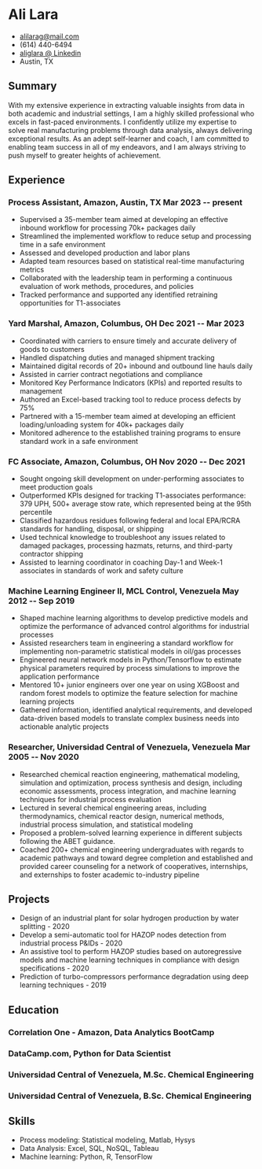 <!-- The (first) h1 will be used as the <title> of the HTML page -->
# Ali Lara

<!-- The unordered list immediately after the h1 will be formatted on a single
line. It is intended to be used for contact details -->
- <alilarag@mail.com>
- (614) 440-6494
- [aliglara @ Linkedin](https://www.linkedin.com/in/aliglara)
- Austin, TX

## Summary
<!-- The paragraph after the h1 and ul and before the first h2 is optional. It
is intended to be used for a short summary. -->
With my extensive experience in extracting valuable insights from data in both academic and industrial settings, I am a highly skilled professional who excels in fast-paced environments. I confidently utilize my expertise to solve real manufacturing problems through data analysis, always delivering exceptional results. As an adept self-learner and coach, I am committed to enabling team success in all of my endeavors, and I am always striving to push myself to greater heights of achievement.

## Experience

<!-- You have to wrap the "left" and "right" half of these headings in spans by
hand -->
### <span>Process Assistant, Amazon, Austin, TX</span> <span>Mar 2023 -- present</span>

- Supervised a 35-member team aimed at developing an effective inbound workflow for processing 70k+ packages daily
- Streamlined the implemented workflow to reduce setup and processing time in a safe environment
- Assessed and developed production and labor plans
- Adapted team resources based on statistical real-time manufacturing metrics
- Collaborated with the leadership team in performing a continuous evaluation of work methods, procedures, and policies
- Tracked performance and supported any identified retraining opportunities for T1-associates

### <span>Yard Marshal, Amazon, Columbus, OH</span> <span>Dec 2021 -- Mar 2023</span>

- Coordinated with carriers to ensure timely and accurate delivery of goods to customers
- Handled dispatching duties and managed shipment tracking
- Maintained digital records of 20+ inbound and outbound line hauls daily
- Assisted in carrier contract negotiations and compliance
- Monitored Key Performance Indicators (KPIs) and reported results to management
- Authored an Excel-based tracking tool to reduce process defects by 75%
- Partnered with a 15-member team aimed at developing an efficient loading/unloading system for 40k+ packages daily
- Monitored adherence to the established training programs to ensure standard work in a safe environment

### <span>FC Associate, Amazon, Columbus, OH</span> <span>Nov 2020 -- Dec 2021</span>

- Sought ongoing skill development on under-performing associates to meet production goals
- Outperformed KPIs designed for tracking T1-associates performance: 379 UPH, 500+ average stow rate, which represented being at the 95th percentile
- Classified hazardous residues following federal and local EPA/RCRA standards for handling, disposal, or shipping
- Used technical knowledge to troubleshoot any issues related to damaged packages, processing hazmats, returns, and third-party contractor shipping
- Assisted to learning coordinator in coaching Day-1 and Week-1 associates in standards of work and safety culture

### <span>Machine Learning Engineer II, MCL Control, Venezuela</span> <span>May 2012 -- Sep 2019</span>

<!-- Global movement of free coding clubs for young people. -->

- Shaped machine learning algorithms to develop predictive models and optimize the performance of advanced control algorithms for industrial processes
- Assisted researchers team in engineering a standard workflow for implementing non-parametric statistical models in oil/gas processes
- Engineered neural network models in Python/Tensorflow to estimate physical parameters required by process simulations to improve the application performance
- Mentored 10+ junior engineers over one year on using XGBoost and random forest models to optimize the feature selection for machine learning projects
- Gathered information, identified analytical requirements, and developed data-driven based models to translate complex business needs into actionable analytic projects

### <span>Researcher, Universidad Central of Venezuela, Venezuela</span> <span>Mar 2005 -- Nov 2020</span>

- Researched chemical reaction engineering, mathematical modeling, simulation and optimization, process synthesis and design, including economic assessments, process integration, and machine learning techniques for industrial process evaluation
- Lectured in several chemical engineering areas, including thermodynamics, chemical reactor design, numerical methods, industrial process simulation, and statistical modeling
- Proposed a problem-solved learning experience in different subjects following the ABET guidance.
- Coached 200+ chemical engineering undergraduates with regards to academic pathways and toward degree completion and established and provided career counseling for a network of cooperatives, internships, and externships to foster academic to-industry pipeline

## Projects

- Design of an industrial plant for solar hydrogen production by water splitting - 2020
- Develop a semi-automatic tool for HAZOP nodes detection from industrial process P&IDs - 2020
- An assistive tool to perform HAZOP studies based on autoregressive models and machine learning techniques in compliance with design specifications - 2020
- Prediction of turbo-compressors performance degradation using deep learning techniques - 2019

## Education

### <span>Correlation One - Amazon, Data Analytics BootCamp</span>

### <span>DataCamp.com, Python for Data Scientist</span>

### <span>Universidad Central of Venezuela, M.Sc. Chemical Engineering</span>

### <span>Universidad Central of Venezuela, B.Sc. Chemical Engineering</span>

<!-- - GPA 4.0
  - DB1101 - Basic SQL
  - CS2011 - Java Introduction -->

## Skills

- Process modeling: Statistical modeling, Matlab, Hysys
- Data Analysis: Excel, SQL, NoSQL, Tableau
- Machine learning: Python, R, TensorFlow
